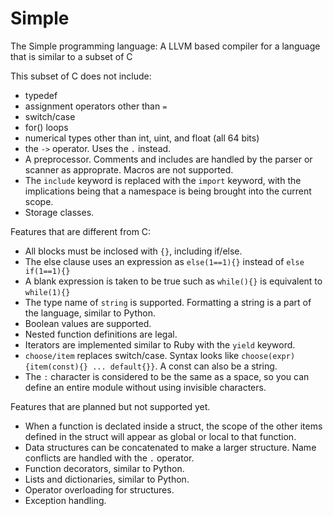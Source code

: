 # Simple
The Simple programming language: A LLVM based compiler for a language that is similar to a subset of C

This subset of C does not include:
* typedef
* assignment operators other than ```=```
* switch/case
* for() loops
* numerical types other than int, uint, and float (all 64 bits)
* the ```->``` operator. Uses the ```.``` instead.
* A preprocessor. Comments and includes are handled by the parser or scanner as approprate. Macros are not supported.
* The ```include``` keyword is replaced with the ```import``` keyword, with the implications being that a namespace is being brought into the current scope.
* Storage classes.

Features that are different from C:
* All blocks must be inclosed with ```{}```, including if/else.
* The else clause uses an expression as ```else(1==1){}``` instead of ```else if(1==1){}```
* A blank expression is taken to be true such as ```while(){}``` is equivalent to ```while(1){}```
* The type name of ```string``` is supported. Formatting a string is a part of the language, similar to Python.
* Boolean values are supported.
* Nested function definitions are legal.
* Iterators are implemented similar to Ruby with the ```yield``` keyword.
* ```choose/item``` replaces switch/case. Syntax looks like ```choose(expr){item(const){} ... default{}}```. A const can also be a string.
* The ```:``` character is considered to be the same as a space, so you can define an entire module without using invisible characters.

Features that are planned but not supported yet.
* When a function is declated inside a struct, the scope of the other items defined in the struct will appear as global or local to that function.
* Data structures can be concatenated to make a larger structure. Name conflicts are handled with the ```.``` operator.
* Function decorators, similar to Python.
* Lists and dictionaries, similar to Python.
* Operator overloading for structures.
* Exception handling.
